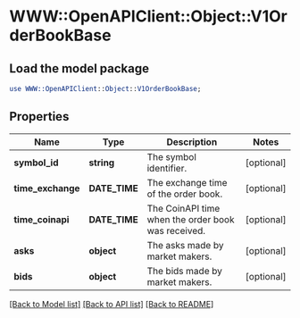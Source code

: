 # WWW::OpenAPIClient::Object::V1OrderBookBase

## Load the model package
```perl
use WWW::OpenAPIClient::Object::V1OrderBookBase;
```

## Properties
Name | Type | Description | Notes
------------ | ------------- | ------------- | -------------
**symbol_id** | **string** | The symbol identifier. | [optional] 
**time_exchange** | **DATE_TIME** | The exchange time of the order book. | [optional] 
**time_coinapi** | **DATE_TIME** | The CoinAPI time when the order book was received. | [optional] 
**asks** | **object** | The asks made by market makers. | [optional] 
**bids** | **object** | The bids made by market makers. | [optional] 

[[Back to Model list]](../README.md#documentation-for-models) [[Back to API list]](../README.md#documentation-for-api-endpoints) [[Back to README]](../README.md)


